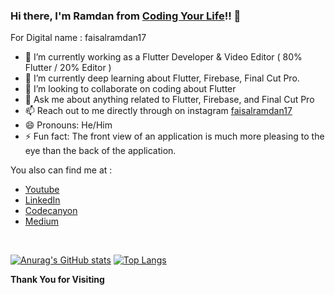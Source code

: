 ### Hi there, I'm Ramdan from [Coding Your Life](https://www.codingyourlife.id)!! 👋
For Digital name : faisalramdan17

- 🔭 I’m currently working as a Flutter Developer & Video Editor ( 80% Flutter / 20% Editor )
- 🌱 I’m currently deep learning about Flutter, Firebase, Final Cut Pro.
- 👯 I’m looking to collaborate on coding about Flutter
- 💬 Ask me about anything related to Flutter, Firebase, and Final Cut Pro
- 📫 Reach out to me directly through on instagram [faisalramdan17](https://www.instagram.com/faisalramdan17)
- 😄 Pronouns: He/Him
- ⚡ Fun fact: The front view of an application is much more pleasing to the eye than the back of the application.

You also can find me at :
- [Youtube](https://www.youtube.com/CodingYourLife?sub_confirmation=1) 
- [LinkedIn](https://www.linkedin.com/in/faisalramdan17) 
- [Codecanyon](https://codecanyon.net/user/codingyourlife/portfolio) 
- [Medium](codingyourlife.medium.com)

<br/>

<!-- Projects reviews that I touch with my cold hands 😄 :
- [Bicaraprint](http://phplaravel-478346-1675448.cloudwaysapps.com/) ( HOLD )
- [SREA](http://phplaravel-478346-1761094.cloudwaysapps.com/) ( Finish )
- [Cryptown](http://phplaravel-478346-1761820.cloudwaysapps.com/) ( Finish )
- Kugelmans [Before](https://www.kugelmans.com/) - [After](http://phplaravel-478346-1938053.cloudwaysapps.com/) ( Finish )
- Apotekmart [Before](http://www.apotekmart.com/) - [After](http://phplaravel-478346-1938053.cloudwaysapps.com/) ( Ongoing ) -->

<!-- [![Readme Card](https://github-readme-stats.vercel.app/api/pin/?username=faisalramdan17&repo=car_rental_lite)](https://github.com/faisalramdan17/car_rental_lite) -->

[![Anurag's GitHub stats](https://github-readme-stats.vercel.app/api?username=faisalramdan17&count_private=true&show_icons=true&hide=contribs,prs)](https://www.youtube.com/CodingYourLife?sub_confirmation=1) [![Top Langs](https://github-readme-stats.vercel.app/api/top-langs/?username=faisalramdan17&hide=html,css,blade&langs_count=4&layout=compact&theme=graywhite&bg_color=#161b22,#0c0f13)](https://www.youtube.com/CodingYourLife?sub_confirmation=1)

<b>Thank You for Visiting</b>

<!--
**faisalramdan17/welcome** is a ✨ _special_ ✨ repository because its `README.md` (this file) appears on your GitHub profile.
Here are some ideas to get you started:
- 🤔 I’m looking for help with building an frontend using Tailwind CSS
-->
